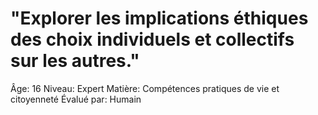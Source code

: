 # "Explorer les implications éthiques des choix individuels et collectifs sur les autres."

Âge: 16
Niveau: Expert
Matière: Compétences pratiques de vie et citoyenneté
Évalué par: Humain